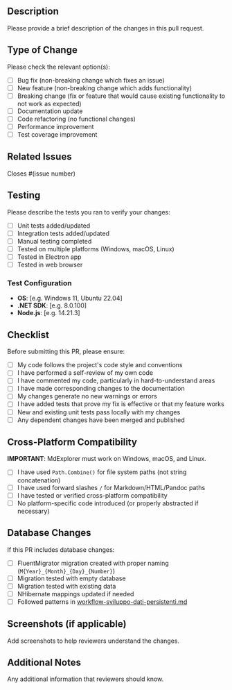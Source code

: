 ## Description

Please provide a brief description of the changes in this pull request.

## Type of Change

Please check the relevant option(s):

- [ ] Bug fix (non-breaking change which fixes an issue)
- [ ] New feature (non-breaking change which adds functionality)
- [ ] Breaking change (fix or feature that would cause existing functionality to not work as expected)
- [ ] Documentation update
- [ ] Code refactoring (no functional changes)
- [ ] Performance improvement
- [ ] Test coverage improvement

## Related Issues

Closes #(issue number)

## Testing

Please describe the tests you ran to verify your changes:

- [ ] Unit tests added/updated
- [ ] Integration tests added/updated
- [ ] Manual testing completed
- [ ] Tested on multiple platforms (Windows, macOS, Linux)
- [ ] Tested in Electron app
- [ ] Tested in web browser

### Test Configuration

- **OS**: [e.g. Windows 11, Ubuntu 22.04]
- **.NET SDK**: [e.g. 8.0.100]
- **Node.js**: [e.g. 14.21.3]

## Checklist

Before submitting this PR, please ensure:

- [ ] My code follows the project's code style and conventions
- [ ] I have performed a self-review of my own code
- [ ] I have commented my code, particularly in hard-to-understand areas
- [ ] I have made corresponding changes to the documentation
- [ ] My changes generate no new warnings or errors
- [ ] I have added tests that prove my fix is effective or that my feature works
- [ ] New and existing unit tests pass locally with my changes
- [ ] Any dependent changes have been merged and published

## Cross-Platform Compatibility

**IMPORTANT**: MdExplorer must work on Windows, macOS, and Linux.

- [ ] I have used `Path.Combine()` for file system paths (not string concatenation)
- [ ] I have used forward slashes `/` for Markdown/HTML/Pandoc paths
- [ ] I have tested or verified cross-platform compatibility
- [ ] No platform-specific code introduced (or properly abstracted if necessary)

## Database Changes

If this PR includes database changes:

- [ ] FluentMigrator migration created with proper naming (`M{Year}_{Month}_{Day}_{Number}`)
- [ ] Migration tested with empty database
- [ ] Migration tested with existing data
- [ ] NHibernate mappings updated if needed
- [ ] Followed patterns in [workflow-sviluppo-dati-persistenti.md](../workflow-sviluppo-dati-persistenti.md)

## Screenshots (if applicable)

Add screenshots to help reviewers understand the changes.

## Additional Notes

Any additional information that reviewers should know.
